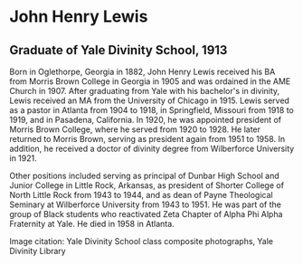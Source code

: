 # John Henry Lewis
## Graduate of Yale Divinity School, 1913
Born in Oglethorpe, Georgia in 1882, John Henry Lewis received his BA from Morris Brown College in Georgia in 1905 and was ordained in the AME Church in 1907. After graduating from Yale with his bachelor's in divinity, Lewis received an MA from the University of Chicago in 1915. Lewis served as a pastor in Atlanta from 1904 to 1918, in Springfield, Missouri from 1918 to 1919, and in Pasadena, California. In 1920, he was appointed president of Morris Brown College, where he served from 1920 to 1928. He later returned to Morris Brown, serving as president again from 1951 to 1958. In addition, he received a doctor of divinity degree from Wilberforce University in 1921. 

Other positions included serving as principal of Dunbar High School and Junior College in Little Rock, Arkansas, as president of Shorter College of North Little Rock from 1943 to 1944, and as dean of Payne Theological Seminary at Wilberforce University from 1943 to 1951. He was part of the group of Black students who reactivated Zeta Chapter of Alpha Phi Alpha Fraternity at Yale. He died in 1958 in Atlanta.

Image citation: Yale Divinity School class composite photographs, Yale Divinity Library
